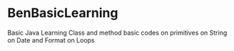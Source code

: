 # BenBasicLearning
Basic Java Learning
Class and method basic codes
  on primitives
  on String
  on Date and Format
  on Loops
  
